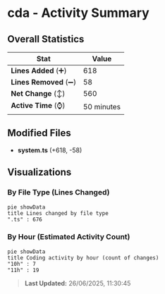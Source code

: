 # cda - Activity Summary 

## Overall Statistics

| Stat                   | Value                                                             |
| ---------------------- | ----------------------------------------------------------------- |
| **Lines Added** (➕)   | 618                                          |
| **Lines Removed** (➖) | 58                                        |
| **Net Change** (↕)    | 560                |
| **Active Time** (⌚)   | 50 minutes |


## Modified Files
- **system.ts** (+618, -58)

## Visualizations

### By File Type (Lines Changed)

```mermaid
pie showData
title Lines changed by file type
".ts" : 676
```

### By Hour (Estimated Activity Count)

```mermaid
pie showData
title Coding activity by hour (count of changes)
"10h" : 7
"11h" : 19
```


> **Last Updated:** 26/06/2025, 11:30:45